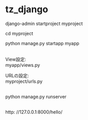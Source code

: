 # tz_django

django-admin startproject myproject<br/>

cd myproject<br/> 

python manage.py startapp myapp<br/>   

View設定:<br/>
myapp/views.py<br/> 

URLの設定:<br/>
myproject/urls.py<br/>    

python manage.py runserver<br/>  

http: //127.0.0.1:8000/hello/<br/>
